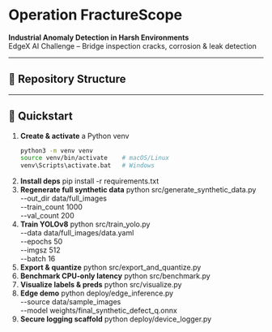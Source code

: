 # Operation FractureScope

**Industrial Anomaly Detection in Harsh Environments**  
EdgeX AI Challenge – Bridge inspection cracks, corrosion & leak detection

---

## 📂 Repository Structure


---

## 🚀 Quickstart

1. **Create & activate** a Python venv  
   ```bash
   python3 -m venv venv
   source venv/bin/activate    # macOS/Linux
   venv\Scripts\activate.bat   # Windows
2. **Install deps**
pip install -r requirements.txt
3. **Regenerate full synthetic data**
python src/generate_synthetic_data.py \
  --out_dir data/full_images \
  --train_count 1000 \
  --val_count 200
4. **Train YOLOv8**
python src/train_yolo.py \
  --data data/full_images/data.yaml \
  --epochs 50 \
  --imgsz 512 \
  --batch 16
5. **Export & quantize**
python src/export_and_quantize.py
6. **Benchmark CPU‐only latency**
python src/benchmark.py
7. **Visualize labels & preds**
python src/visualize.py
8. **Edge demo**
python deploy/edge_inference.py \
  --source data/sample_images \
  --model weights/final_synthetic_defect_q.onnx
9. **Secure logging scaffold** 
python deploy/device_logger.py

